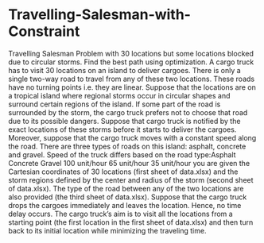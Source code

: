 # Travelling-Salesman-with-Constraint
Travelling Salesman Problem with 30 locations but some locations blocked due to circular storms. Find the best path using optimization.
A cargo truck has to visit 30 locations on an island to deliver cargoes. There is only a single
two-way road to travel from any of these two locations. These roads have no turning points
i.e. they are linear. Suppose that the locations are on a tropical island where regional storms
occur in circular shapes and surround certain regions of the island. If some part of the road is
surrounded by the storm, the cargo truck prefers not to choose that road due to its possible
dangers. Suppose that cargo truck is notified by the exact locations of these storms before it
starts to deliver the cargoes. Moreover, suppose that the cargo truck moves with a constant
speed along the road. There are three types of roads on this island: asphalt, concrete and
gravel. Speed of the truck differs based on the road type:Asphalt Concrete Gravel
100 unit/hour 65 unit/hour 35 unit/hour
you are given the Cartesian coordinates of 30 locations (first sheet of
data.xlsx) and the storm regions defined by the center and radius of the storm (second
sheet of data.xlsx). The type of the road between any of the two locations are also provided
(the third sheet of data.xlsx).
Suppose that the cargo truck drops the cargoes immediately and leaves the location. Hence,
no time delay occurs. The cargo truck’s aim is to visit all the locations from a starting point
(the first location in the first sheet of data.xlsx) and then turn back to its initial location
while minimizing the traveling time.
